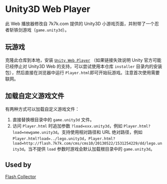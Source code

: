 # Unity3D Web Player
此 Web 播放器修改自 7k7k.com 提供的 Unity3D 小游戏页面，并附带了一个忍者斩铁剑游戏（`game.unity3d`）。

## 玩游戏
克隆此仓库到本地，安装 [`Unity Web Player`](http://webplayer.unity3d.com/download_webplayer-3.x/UnityWebPlayer64.exe) （如果链接失效说明 Unity 官方可能已经停止对 Unity3D Web 的支持，可以尝试使用本仓库 `installer` 目录内的安装包），然后直接在浏览器中运行 `Player.html`即可开始玩游戏。注意首次使用需要联网。

## 加载自定义游戏文件
有两种方式可以加载自定义游戏文件：

1. 直接替换根目录中的 `game.unity3d` 文件。
2. 访问 `Player.html` 时追加参数 `?load=xxx.unity3d`，例如 `Player.html?load=newgame.unity3d`。支持使用相对路径和 URL 绝对路径，例如 `Player.html?load=../lego.unity3d`，`Player.html?load=http://flash.7k7k.com/cms/cms10/20130522/1531254229/dd/lego.unity3d`。当不提供 `load` 参数时游戏会默认加载根目录中的 `game.unity3d`。

## Used by
[Flash Collector](https://github.com/Cnotech/flash-collector)